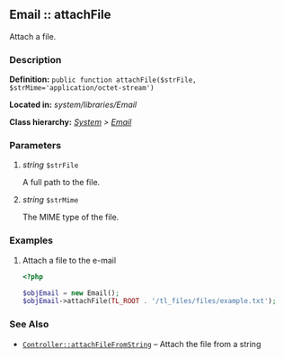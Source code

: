 
Email :: attachFile
-------------------------------------------

Attach a file.


### Description ###

**Definition:** `public function attachFile($strFile, $strMime='application/octet-stream')`

**Located in:** *system/libraries/Email*

**Class hierarchy:** *[System](../System.php) > [Email](../Email)*


### Parameters ###

1. *string* `$strFile`

	A full path to the file.
		

2. *string* `$strMime`

	The MIME type of the file.


### Examples ###

1. Attach a file to the e-mail

	```php
	<?php

	$objEmail = new Email();
	$objEmail->attachFile(TL_ROOT . '/tl_files/files/example.txt');
	

### See Also ###

- [`Controller::attachFileFromString`](attachFileFromString.md) – Attach the file from a string
